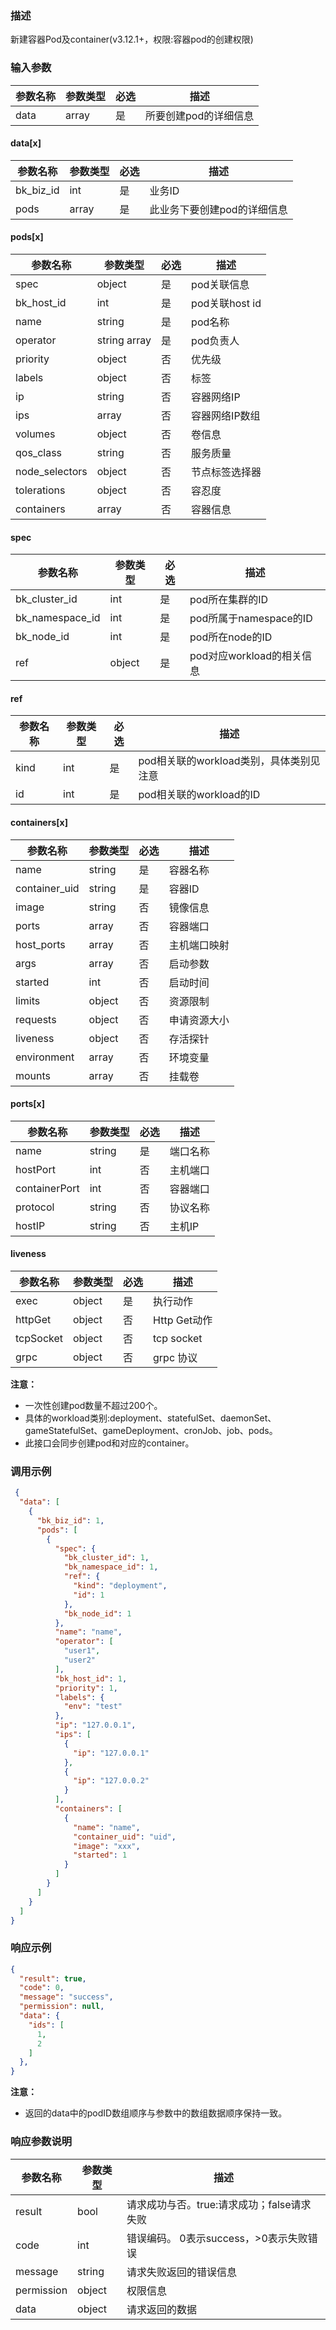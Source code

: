 ### 描述

新建容器Pod及container(v3.12.1+，权限:容器pod的创建权限)

### 输入参数

| 参数名称 | 参数类型  | 必选 | 描述           |
|------|-------|----|--------------|
| data | array | 是  | 所要创建pod的详细信息 |

#### data[x]

| 参数名称      | 参数类型  | 必选 | 描述              |
|-----------|-------|----|-----------------|
| bk_biz_id | int   | 是  | 业务ID            |
| pods      | array | 是  | 此业务下要创建pod的详细信息 |

#### pods[x]

| 参数名称           | 参数类型         | 必选 | 描述           |
|----------------|--------------|----|--------------|
| spec           | object       | 是  | pod关联信息      |
| bk_host_id     | int          | 是  | pod关联host id |
| name           | string       | 是  | pod名称        |
| operator       | string array | 是  | pod负责人       |
| priority       | object       | 否  | 优先级          |
| labels         | object       | 否  | 标签           |
| ip             | string       | 否  | 容器网络IP       |
| ips            | array        | 否  | 容器网络IP数组     |
| volumes        | object       | 否  | 卷信息          |
| qos_class      | string       | 否  | 服务质量         |
| node_selectors | object       | 否  | 节点标签选择器      |
| tolerations    | object       | 否  | 容忍度          |
| containers     | array        | 否  | 容器信息         |

#### spec

| 参数名称            | 参数类型   | 必选 | 描述                 |
|-----------------|--------|----|--------------------|
| bk_cluster_id   | int    | 是  | pod所在集群的ID         |
| bk_namespace_id | int    | 是  | pod所属于namespace的ID |
| bk_node_id      | int    | 是  | pod所在node的ID       |
| ref             | object | 是  | pod对应workload的相关信息 |

#### ref

| 参数名称 | 参数类型 | 必选 | 描述                        |
|------|------|----|---------------------------|
| kind | int  | 是  | pod相关联的workload类别，具体类别见注意 |
| id   | int  | 是  | pod相关联的workload的ID        |

#### containers[x]

| 参数名称          | 参数类型   | 必选 | 描述     |
|---------------|--------|----|--------|
| name          | string | 是  | 容器名称   |
| container_uid | string | 是  | 容器ID   |
| image         | string | 否  | 镜像信息   |
| ports         | array  | 否  | 容器端口   |
| host_ports    | array  | 否  | 主机端口映射 |
| args          | array  | 否  | 启动参数   |
| started       | int    | 否  | 启动时间   |
| limits        | object | 否  | 资源限制   |
| requests      | object | 否  | 申请资源大小 |
| liveness      | object | 否  | 存活探针   |
| environment   | array  | 否  | 环境变量   |
| mounts        | array  | 否  | 挂载卷    |

#### ports[x]

| 参数名称          | 参数类型   | 必选 | 描述   |
|---------------|--------|----|------|
| name          | string | 是  | 端口名称 |
| hostPort      | int    | 否  | 主机端口 |
| containerPort | int    | 否  | 容器端口 |
| protocol      | string | 否  | 协议名称 |
| hostIP        | string | 否  | 主机IP |

#### liveness

| 参数名称      | 参数类型   | 必选 | 描述         |
|-----------|--------|----|------------|
| exec      | object | 是  | 执行动作       |
| httpGet   | object | 否  | Http Get动作 |
| tcpSocket | object | 否  | tcp socket |
| grpc      | object | 否  | grpc 协议    |

**注意：**

- 一次性创建pod数量不超过200个。
- 具体的workload类别:deployment、statefulSet、daemonSet、gameStatefulSet、gameDeployment、cronJob、job、pods。
- 此接口会同步创建pod和对应的container。

### 调用示例

```json
 {
  "data": [
    {
      "bk_biz_id": 1,
      "pods": [
        {
          "spec": {
            "bk_cluster_id": 1,
            "bk_namespace_id": 1,
            "ref": {
              "kind": "deployment",
              "id": 1
            },
            "bk_node_id": 1
          },
          "name": "name",
          "operator": [
            "user1",
            "user2"
          ],
          "bk_host_id": 1,
          "priority": 1,
          "labels": {
            "env": "test"
          },
          "ip": "127.0.0.1",
          "ips": [
            {
              "ip": "127.0.0.1"
            },
            {
              "ip": "127.0.0.2"
            }
          ],
          "containers": [
            {
              "name": "name",
              "container_uid": "uid",
              "image": "xxx",
              "started": 1
            }
          ]
        }
      ]
    }
  ]
}
```

### 响应示例

```json
{
  "result": true,
  "code": 0,
  "message": "success",
  "permission": null,
  "data": {
    "ids": [
      1,
      2
    ]
  },
}
```

**注意：**

- 返回的data中的podID数组顺序与参数中的数组数据顺序保持一致。

### 响应参数说明

| 参数名称       | 参数类型   | 描述                         |
|------------|--------|----------------------------|
| result     | bool   | 请求成功与否。true:请求成功；false请求失败 |
| code       | int    | 错误编码。 0表示success，>0表示失败错误  |
| message    | string | 请求失败返回的错误信息                |
| permission | object | 权限信息                       |
| data       | object | 请求返回的数据                    |
